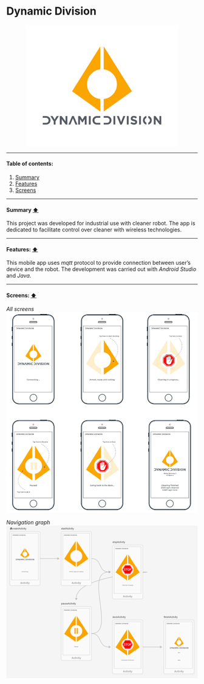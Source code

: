 # Dynamic Division
<p align="center">
  <img src="/app/src/main/res/drawable/3.png" width="400">
</p>


****
#### Table of contents:
1. [Summary](#summary-arrow_up)
2. [Features](#features-arrow_up)
3. [Screens](#screens-arrow_up)
****

#### Summary [:arrow_up:](#table-of-contents)
This project was developed for industrial use with cleaner robot. 
The app is dedicated to facilitate control over cleaner with wireless technologies.
****

#### Features: [:arrow_up:](#table-of-contents)
This mobile app uses _mqtt_ protocol to provide connection between user’s device and the robot. 
The development was carried out with _Android Studio_ and _Java_.
****

#### Screens: [:arrow_up:](#table-of-contents)
_All screens_
![icon_featured_graphic](/app/src/main/res/drawable/1.png)

_Navigation graph_
![icon_featured_graphic](/app/src/main/res/drawable/2.png)
